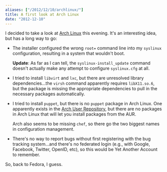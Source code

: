 ```yaml
---
aliases: ["/2012/12/10/archlinux/"]
title: A first look at Arch Linux
date: "2012-12-10"
---
```


I decided to take a look at [Arch Linux][] this evening.  It's an
interesting idea, but has a long way to go:

- The installer configured the wrong `root=` command line into my
  `syslinux` configuration, resulting in a system that wouldn't boot.

  **Update**: As far as I can tell, the `syslinux-install_update`
  command doesn't actually make any attempt to configure
  `syslinux.cfg` at all.

- I tried to install `libvirt` and `lxc`, but there are unresolved
  library dependencies...the `virsh` command apparently requires
  `libX11.so.6`, but the package is missing the appropriate
  dependencies to pull in the necessary packages automatically.

- I tried to install `puppet`, but there is no `puppet` package in
  Arch Linux.  One apparently exists in the [Arch User
  Repository][AUR], but there are no packages in Arch Linux that will
  let you install packages from the AUR.

  Arch also seems to be missing `chef`, so there go the two biggest
  names in configuration management.

- There's no way to report bugs without first registering with the bug
  tracking system...and there's no federated login (e.g., with Google,
  Facebook, Twitter, OpenID, etc), so this would be Yet Another
  Account to remember.

So, back to Fedora, I guess.

[Arch Linux]: https://www.archlinux.org/
[AUR]: https://aur.archlinux.org/

